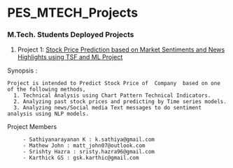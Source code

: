 # PES_MTECH_Projects
### M.Tech. Students Deployed Projects

1. Project 1: [Stock Price Prediction based on Market Sentiments and News Highlights using TSF and ML Project](https://kktestdemo.herokuapp.com/)

 Synopsis :
  ```
  Project is intended to Predict Stock Price of  Company  based on one of the following methods,
    1. Technical Analysis using Chart Pattern Technical Indicators.
    2. Analyzing past stock prices and predicting by Time series models.  
    3. Analyzing news/Social media Text messages to do sentiment analysis using NLP models.
  ```

   Project Members 
 ```
      - Sathiyanarayanan K : k.sathiya@gmail.com
      - Mathew John : matt_john07@outlook.com
      - Srishty Hazra : sristy.hazra96@gmail.com
      - Karthick GS : gsk.karthic@gmail.com
 ```
